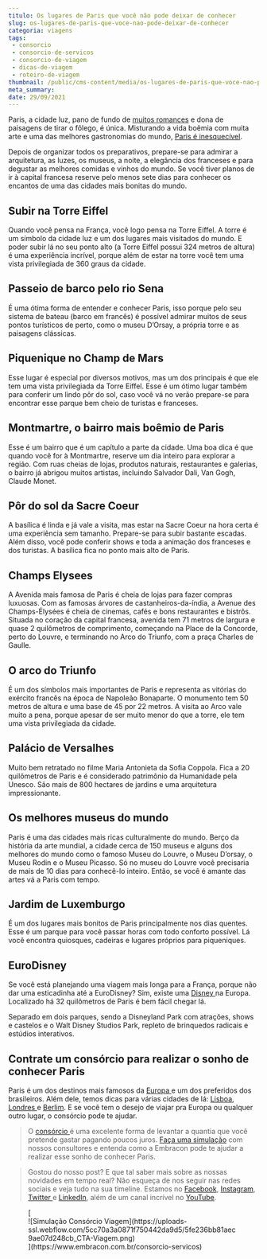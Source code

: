 ```yaml
---
titulo: Os lugares de Paris que você não pode deixar de conhecer
slug: os-lugares-de-paris-que-voce-nao-pode-deixar-de-conhecer
categoria: viagens
tags:
 - consorcio
 - consorcio-de-servicos
 - consorcio-de-viagem
 - dicas-de-viagem
 - roteiro-de-viagem
thumbnail: /public/cms-content/media/os-lugares-de-paris-que-voce-nao-pode-deixar-de-conhecer.jpg
meta_summary: 
date: 29/09/2021
---
```

Paris, a cidade luz, pano de fundo de [muitos romances](https://www.embracon.com.br/blog/como-preparar-o-roteiro-de-viagem-romantica) e dona de paisagens de tirar o fôlego, é única. Misturando a vida boêmia com muita arte e uma das melhores gastronomias do mundo, [Paris é inesquecível](https://www.embracon.com.br/blog/5-razoes-para-viajar-para-paris).

Depois de organizar todos os preparativos, prepare-se para admirar a arquitetura, as luzes, os museus, a noite, a elegância dos franceses e para degustar as melhores comidas e vinhos do mundo. Se você tiver planos de ir à capital francesa reserve pelo menos sete dias para conhecer os encantos de uma das cidades mais bonitas do mundo.

Subir na Torre Eiffel
---------------------

Quando você pensa na França, você logo pensa na Torre Eiffel. A torre é um símbolo da cidade luz e um dos lugares mais visitados do mundo. E poder subir lá no seu ponto alto (a Torre Eiffel possui 324 metros de altura) é uma experiência incrível, porque além de estar na torre você tem uma vista privilegiada de 360 graus da cidade.

Passeio de barco pelo rio Sena
------------------------------

É uma ótima forma de entender e conhecer Paris, isso porque pelo seu sistema de bateau (barco em francês) é possível admirar muitos de seus pontos turísticos de perto, como o museu D’Orsay, a própria torre e as paisagens clássicas.

Piquenique no Champ de Mars 
----------------------------

Esse lugar é especial por diversos motivos, mas um dos principais é que ele tem uma vista privilegiada da Torre Eiffel. Esse é um ótimo lugar também para conferir um lindo pôr do sol, caso você vá no verão prepare-se para encontrar esse parque bem cheio de turistas e franceses.

Montmartre, o bairro mais boêmio de Paris
-----------------------------------------

Esse é um bairro que é um capítulo a parte da cidade. Uma boa dica é que quando você for à Montmartre, reserve um dia inteiro para explorar a região. Com ruas cheias de lojas, produtos naturais, restaurantes e galerias, o bairro já abrigou muitos artistas, incluindo Salvador Dali, Van Gogh, Claude Monet.

Pôr do sol da Sacre Coeur
-------------------------

A basílica é linda e já vale a visita, mas estar na Sacre Coeur na hora certa é uma experiência sem tamanho. Prepare-se para subir bastante escadas. Além disso, você pode conferir shows e toda a animação dos franceses e dos turistas. A basílica fica no ponto mais alto de Paris.

Champs Elysees
--------------

A Avenida mais famosa de Paris é cheia de lojas para fazer compras luxuosas. Com as famosas árvores de castanheiros-da-índia, a Avenue des Champs-Élysées é cheia de cinemas, cafés e bons restaurantes e bistrôs. Situada no coração da capital francesa, avenida tem 71 metros de largura e quase 2 quilômetros de comprimento, começando na Place de la Concorde, perto do Louvre, e terminando no Arco do Triunfo, com a praça Charles de Gaulle.

O arco do Triunfo
-----------------

É um dos símbolos mais importantes de Paris e representa as vitórias do exército francês na época de Napoleão Bonaparte. O monumento tem 50 metros de altura e uma base de 45 por 22 metros. A visita ao Arco vale muito a pena, porque apesar de ser muito menor do que a torre, ele tem uma vista privilegiada da cidade.

Palácio de Versalhes
--------------------

Muito bem retratado no filme Maria Antonieta da Sofia Coppola. Fica a 20 quilômetros de Paris e é considerado patrimônio da Humanidade pela Unesco. São mais de 800 hectares de jardins e uma arquitetura impressionante.

Os melhores museus do mundo
---------------------------

Paris é uma das cidades mais ricas culturalmente do mundo. Berço da história da arte mundial, a cidade cerca de 150 museus e alguns dos melhores do mundo como o famoso Museu do Louvre, o Museu D’orsay, o Museu Rodin e o Museu Picasso. Só no museu do Louvre você precisaria de mais de 10 dias para conhecê-lo inteiro. Então, se você é amante das artes vá a Paris com tempo.

Jardim de Luxemburgo
--------------------

É um dos lugares mais bonitos de Paris principalmente nos dias quentes. Esse é um parque para você passar horas com todo conforto possível. Lá você encontra quiosques, cadeiras e lugares próprios para piqueniques.

EuroDisney
----------

Se você está planejando uma viagem mais longa para a França, porque não dar uma esticadinha até a EuroDisney? Sim, existe uma [Disney ](https://www.embracon.com.br/blog/entenda-como-aproveitar-ao-maximo-sua-viagem-para-a-disney-em-familia)na Europa. Localizado há 32 quilômetros de Paris é bem fácil chegar lá.

Separado em dois parques, sendo a Disneyland Park com atrações, shows e castelos e o Walt Disney Studios Park, repleto de brinquedos radicais e estúdios interativos.

Contrate um consórcio para realizar o sonho de conhecer Paris
-------------------------------------------------------------

Paris é um dos destinos mais famosos da [Europa ](https://www.embracon.com.br/blog/as-principais-dicas-de-como-planejar-suas-ferias-para-a-europa)e um dos preferidos dos brasileiros. Além dele, temos dicas para várias cidades de lá: [Lisboa](https://www.embracon.com.br/blog/conheca-lisboa-a-nova-queridinha-dos-brasileiros), [Londres ](https://www.embracon.com.br/blog/vai-viajar-para-londres-veja-4-dicas-para-aproveitar-o-passeio)e [Berlim](https://www.embracon.com.br/blog/6-dicas-para-sua-proxima-viagem-a-berlim-com-os-amigos). E se você tem o desejo de viajar pra Europa ou qualquer outro lugar, o consórcio pode te ajudar.

> O [consórcio ](https://www.embracon.com.br/blog/consorcio-de-viagens-o-que-e-e-como-funciona)é uma excelente forma de levantar a quantia que você pretende gastar pagando poucos juros. [Faça uma simulação](https://www.embracon.com.br/consorcio-servicos) com nossos consultores e entenda como a Embracon pode te ajudar a realizar esse sonho de conhecer Paris.

> Gostou do nosso post? E que tal saber mais sobre as nossas novidades em tempo real? Não esqueça de nos seguir nas redes sociais e veja tudo na sua timeline. Estamos no [Facebook](https://www.facebook.com/embracon), [Instagram](https://www.instagram.com/embraconoficial/), [Twitter ](https://twitter.com/Embracon)e [LinkedIn](https://www.linkedin.com/company/embracon-administradora-de-cons-rcio-ltda./), além de um canal incrível no [YouTube](https://www.youtube.com/embracon).

<figure class="w-richtext-figure-type-image w-richtext-align-center">[<div>![Simulação Consórcio Viagem](https://uploads-ssl.webflow.com/5cc70a3a0871f750442da9d5/5fe236bb81aec9ae07d248cb_CTA-Viagem.png)</div>](https://www.embracon.com.br/consorcio-servicos)</figure>
